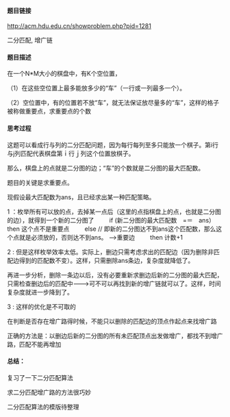 #### 题目链接

http://acm.hdu.edu.cn/showproblem.php?pid=1281

二分匹配, 增广链

#### 题目描述

在一个N*M大小的棋盘中，有K个空位置，

（1）在这些空位置上最多能放多少的“车”（一行或一列最多一个）。

（2）空位置中，有的位置若不放“车”，就无法保证放尽量多的“车”，这样的格子被称做重要点，求重要点的个数

#### 思考过程

这题可以看成行与列的二分匹配问题，因为每行每列至多只能放一个棋子。第i行与j列匹配代表棋盘第ｉ行ｊ列这个位置放棋子。

那么，棋盘上的点就是二分图的边；“车”的个数就是二分图的最大匹配数。

题目的关键是求重要点。

现假设最大匹配数为ans，且已经求出某一种匹配策略。

1 ：枚举所有可以放的点，去掉某一点后（这里的点指棋盘上的点，也就是二分图的边），就得到一个新的二分图了
　　 if  (新二分图的最大匹配数　=＝　ans）
                 then 这个点不是重要点
　　 else // 即新的二分图达不到ans这个匹配数，那么这个点就是必须放的，否则达不到ans。 -->重要边
　　          then 计数+1

2 : 但是这样枚举效率太低。实际上，删边只需考虑求出的匹配边（因为删除非匹配边得到的匹配数不变）。这样，只需删除ans条边，复杂度就降低了。

再进一步分析，删除一条边以后，没有必要重新求删边后新的二分图的最大匹配，只需检查删边后的匹配中--->可不可以再找到新的增广链就可以了。这样，时间复杂度就进一步降到了。

3 : 这样的优化是不可取的

在判断是否存在增广路得时候，不能只以删除的匹配边的顶点作起点来找增广路

正确的方法是：以删边后新的二分图的所有未匹配顶点出发做增广，都找不到增广路，匹配不能再增加

#### 总结：

复习了一下二分匹配算法

求二分匹配增广路的方法很巧妙

二分匹配算法的模版待整理

